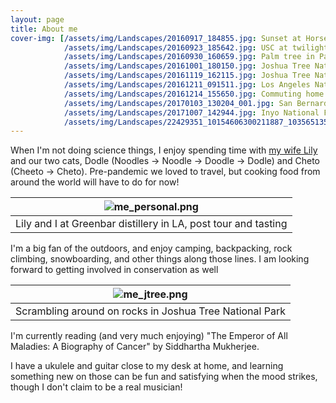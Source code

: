 ```yaml
---
layout: page
title: About me
cover-img: [/assets/img/Landscapes/20160917_184855.jpg: Sunset at Horse Flats Campground - Los Angeles National Forest 2016,
            /assets/img/Landscapes/20160923_185642.jpg: USC at twilight 2016,
            /assets/img/Landscapes/20160930_160659.jpg: Palm tree in Palms LA 2018,
            /assets/img/Landscapes/20161001_180150.jpg: Joshua Tree National Park 2017,
            /assets/img/Landscapes/20161119_162115.jpg: Joshua Tree National Park 2017,
            /assets/img/Landscapes/20161211_091511.jpg: Los Angeles National Forest 2017,
            /assets/img/Landscapes/20161214_155650.jpg: Commuting home in Los Angeles 2018,
            /assets/img/Landscapes/20170103_130204_001.jpg: San Bernardino mountains from a plane 2018,
            /assets/img/Landscapes/20171007_142944.jpg: Inyo National Forest 2017,
            /assets/img/Landscapes/22429351_10154606300211887_1035651355_o.jpg: Inyo National Forest 2017]
---
```


When I'm not doing science things, I enjoy spending time with
[my wife Lily](https://www.linkedin.com/in/lilydecato) and our two cats,
Dodle (Noodles -> Noodle -> Doodle -> Dodle) and Cheto (Cheeto -> Cheto).
Pre-pandemic we loved to travel, but cooking food from around the world will
have to do for now!

| ![me_personal.png](../assets/img/me_personal.png) |
|:--:|
|Lily and I at Greenbar distillery in LA, post tour and tasting|

I'm a big fan of the outdoors, and enjoy camping, backpacking, rock climbing,
snowboarding, and other things along those lines. I am looking forward to
getting involved in conservation as well

| ![me_jtree.png](../assets/img/me_jtree.png) |
|:--:|
|Scrambling around on rocks in Joshua Tree National Park|

I'm currently reading (and very much enjoying) "The Emperor of All Maladies: A Biography of Cancer" by Siddhartha Mukherjee.

I have a ukulele and guitar close to my desk at home, and learning something new
on those can be fun and satisfying when the mood strikes, though I don't claim
to be a real musician!
